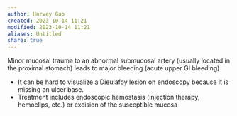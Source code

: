 ```yaml
---
author: Harvey Guo
created: 2023-10-14 11:21
modified: 2023-10-14 11:21
aliases: Untitled
share: true
---
```



Minor mucosal trauma to an abnormal submucosal artery (usually located in the proximal stomach) leads to major bleeding (acute upper GI bleeding)
- It can be hard to visualize a Dieulafoy lesion on endoscopy because it is missing an ulcer base.
- Treatment includes endoscopic hemostasis (injection therapy, hemoclips, etc.) or excision of the susceptible mucosa